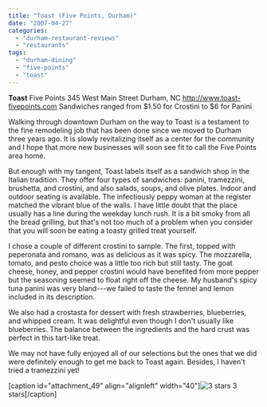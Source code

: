 ```yaml
---
title: "Toast (Five Points, Durham)"
date: "2007-04-27"
categories: 
  - "durham-restaurant-reviews"
  - "restaurants"
tags: 
  - "durham-dining"
  - "five-points"
  - "toast"
---
```


**Toast** Five Points 345 West Main Street Durham, NC http://www.toast-fivepoints.com Sandwiches ranged from $1.50 for Crostini to $6 for Panini

Walking through downtown Durham on the way to Toast is a testament to the fine remodeling job that has been done since we moved to Durham three years ago. It is slowly revitalizing itself as a center for the community and I hope that more new businesses will soon see fit to call the Five Points area home.

But enough with my tangent, Toast labels itself as a sandwich shop in the Italian tradition. They offer four types of sandwiches: panini, tramezzini, brushetta, and crostini, and also salads, soups, and olive plates. Indoor and outdoor seating is available. The infectiously peppy woman at the register matched the vibrant blue of the walls. I have little doubt that the place usually has a line during the weekday lunch rush. It is a bit smoky from all the bread grilling, but that's not too much of a problem when you consider that you will soon be eating a toasty grilled treat yourself.

I chose a couple of different crostini to sample. The first, topped with peperonata and romano, was as delicious as it was spicy. The mozzarella, tomato, and pesto choice was a little too rich but still tasty. The goat cheese, honey, and pepper crostini would have benefited from more pepper but the seasoning seemed to float right off the cheese. My husband's spicy tuna panini was very bland---we failed to taste the fennel and lemon included in its description.

We also had a crostasta for dessert with fresh strawberries, blueberries, and whipped cream. It was delightful even though I don't usually like blueberries. The balance between the ingredients and the hard crust was perfect in this tart-like treat.

We may not have fully enjoyed all of our selections but the ones that we did were definitely enough to get me back to Toast again. Besides, I haven't tried a tramezzini yet!

\[caption id="attachment\_49" align="alignleft" width="40"\]![3 stars](http://s3.amazonaws.com/thegourmez-wpmedia/2009/02/rating_avocado1.gif "rating_avocado1") 3 stars\[/caption\]
